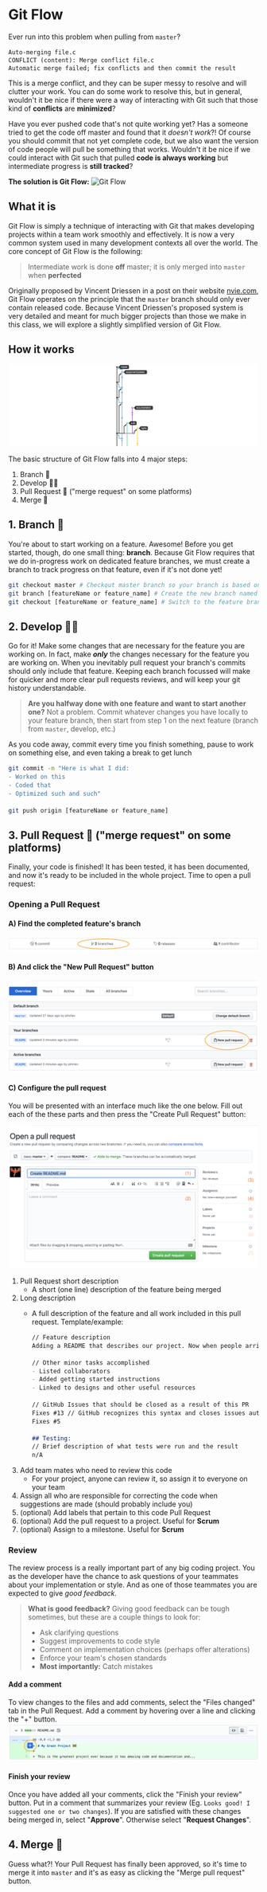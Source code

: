 <!--
Author: John Kotz
Created: 4/30/19
-->

# Git Flow

Ever run into this problem when pulling from `master`?

```
Auto-merging file.c
CONFLICT (content): Merge conflict file.c
Automatic merge failed; fix conflicts and then commit the result
```

This is a merge conflict, and they can be super messy to resolve and will clutter your work. You can do some work to resolve this, but in general, wouldn't it be nice if there were a way of interacting with Git such that those kind of **conflicts** are **minimized**?

Have you ever pushed code that's not quite working yet? Has a someone tried to get the code off master and found that it *doesn't work*?! Of course you should commit that not yet complete code, but we also want the version of code people will pull be something that works. Wouldn't it be nice if we could interact with Git such that pulled **code is always working** but intermediate progress is **still tracked**?

**The solution is Git Flow:**
![Git Flow](https://blog.eduonix.com/wp-content/uploads/2015/04/Integration-Testing-with-Git-Flow.png)


<!--Protect the `master` branch
	- GitHub, like many other remote hosting systems, allows you to assign rules to your repository.
	- Protecting a branch means adding a rule that disallows pushing commits directly to that branch.
	- In CS50 we will protect the branch *and* require code reviews for code to be merged into `master`-->

## What it is
Git Flow is simply a technique of interacting with Git that makes developing projects within a team work smoothly and effectively. It is now a very common system used in many development contexts all over the world. The core concept of Git Flow is the following:

> Intermediate work is done **off** master; it is only merged into `master` when **perfected**

Originally proposed by Vincent Driessen in a post on their website [nvie.com](https://nvie.com/posts/a-successful-git-branching-model), Git Flow operates on the principle that the `master` branch should only ever contain released code. Because Vincent Driessen's proposed system is very detailed and meant for much bigger projects than those we make in this class, we will explore a slightly simplified version of Git Flow.

## How it works
![Git Flow](./gitFlow.png)

The basic structure of Git Flow falls into 4 major steps:

1. Branch 🌱
2. Develop 👩‍💻
3. Pull Request 🧐 ("merge request" on some platforms)
4. Merge 🚀

## 1. Branch 🌱
You're about to start working on a feature. Awesome! Before you get started, though, do one small thing: **branch**. Because Git Flow requires that we do in-progress work on dedicated feature branches, we must create a branch to track progress on that feature, even if it's not done yet!

```bash
git checkout master # Checkout master branch so your branch is based on the most recent work
git branch [featureName or feature_name] # Create the new branch named after the feature
git checkout [featureName or feature_name] # Switch to the feature branch
```

## 2. Develop 👩‍💻
Go for it! Make some changes that are necessary for the feature you are working on. In fact, make ***only*** the changes necessary for the feature you are working on. When you inevitably pull request your branch's commits should only include that feature. Keeping each branch focussed will make for quicker and more clear pull requests reviews, and will keep your git history understandable.

> **Are you halfway done with one feature and want to start another one?** Not a problem. Commit whatever changes you have locally to your feature branch, then start from step 1 on the next feature (branch from `master`, develop, etc.)

As you code away, commit every time you finish something, pause to work on something else, and even taking a break to get lunch

```bash
git commit -m "Here is what I did:
- Worked on this
- Coded that
- Optimized such and such"

git push origin [featureName or feature_name]
```

## 3. Pull Request 🧐 ("merge request" on some platforms)
Finally, your code is finished! It has been tested, it has been documented, and now it's ready to be included in the whole project. Time to open a pull request:

### Opening a Pull Request
#### A) Find the completed feature's branch
![](./branches.png)

#### B) And click the "New Pull Request" button
![](./newPullRequest.png)

#### C) Configure the pull request
You will be presented with an interface much like the one below. Fill out each of the these parts and then press the "Create Pull Request" button:

![](./configurePullRequest.png)

1. Pull Request short description
	- A short (one line) description of the feature being merged
2. Long description
	- A full description of the feature and all work included in this pull request. Template/example:
		
		```markdown
		// Feature description
		Adding a README that describes our project. Now when people arrive at our project they will know what it's about, how to compile and run it, and other important information.
		
		// Other minor tasks accomplished
		- Listed collaborators
		- Added getting started instructions
		- Linked to designs and other useful resources
		
		// GitHub Issues that should be closed as a result of this PR
		Fixes #13 // GitHub recognizes this syntax and closes issues automatically when PR is merged!
		Fixes #5
		
		## Testing:
		// Brief description of what tests were run and the result
		n/A
		```	
3. Add team mates who need to review this code
	- For your project, anyone can review it, so assign it to everyone on your team
4. Assign all who are responsible for correcting the code when suggestions are made (should probably include you)
5. (optional) Add labels that pertain to this code Pull Request
6. (optional) Add the pull request to a project. Useful for **Scrum**
7. (optional) Assign to a milestone. Useful for **Scrum**

### Review
The review process is a really important part of any big coding project. You as the developer have the chance to ask questions of your teammates about your implementation or style. And as one of those teammates you are expected to give *good feedback*.

> **What is good feedback?** Giving good feedback can be tough sometimes, but these are a couple things to look for:
> 
> - Ask clarifying questions
> - Suggest improvements to code style
> - Comment on implementation choices (perhaps offer alterations)
> - Enforce your team's chosen standards
> - **Most importantly:** Catch mistakes

#### Add a comment
To view changes to the files and add comments, select the "Files changed" tab in the Pull Request. Add a comment by hovering over a line and clicking the "+" button.
![Add a comment](./addComment.png)

#### Finish your review
Once you have added all your comments, click the "Finish your review" button. Put in a comment that summarizes your review (Eg. `Looks good! I suggested one or two changes`). If you are satisfied with these changes being merged in, select "**Approve**". Otherwise select "**Request Changes**".


## 4. Merge 🚀
Guess what?! Your Pull Request has finally been approved, so it's time to merge it into `master` and it's as easy as clicking the "Merge pull request" button.


